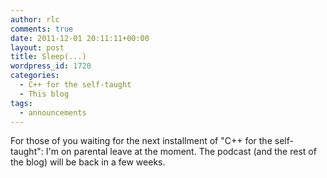 ```yaml
---
author: rlc
comments: true
date: 2011-12-01 20:11:11+00:00
layout: post
title: Sleep(...)
wordpress_id: 1720
categories:
  - C++ for the self-taught
  - This blog
tags:
  - announcements
---
```


For those of you waiting for the next installment of "C++ for the self-taught": I'm on parental leave at the moment. The podcast (and the rest of the blog) will be back in a few weeks.
